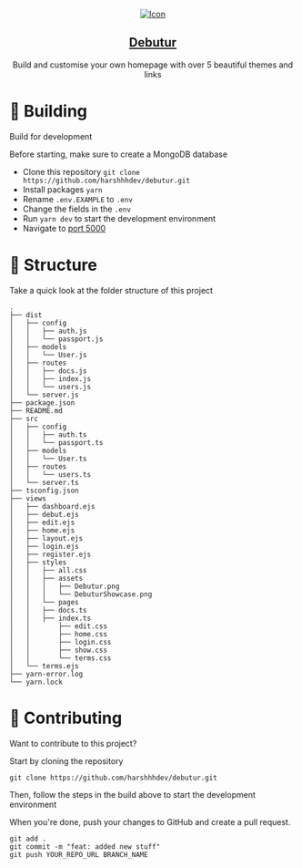 <p align="center">
  <a href="https://deb.myst.rs/">
    <img alt="Icon" src="https://user-images.githubusercontent.com/69592270/108409369-26180780-71f4-11eb-97ff-9ac1fea2213d.png" />
    <h2 align="center">Debutur</h2>
  </a>
</p> 

<p align="center">Build and customise your own homepage with over 5 beautiful themes and links</p>

# 🚀 Building

Build for development 

Before starting, make sure to create a MongoDB database

- Clone this repository `git clone https://github.com/harshhhdev/debutur.git`
- Install packages `yarn`
- Rename `.env.EXAMPLE` to `.env`
- Change the fields in the `.env`
- Run `yarn dev` to start the development environment
- Navigate to [port 5000](https://localhost:5000/)

# 📂 Structure

Take a quick look at the folder structure of this project

```
.
├── dist
│   ├── config
│   │   ├── auth.js
│   │   └── passport.js
│   ├── models
│   │   └── User.js
│   ├── routes
│   │   ├── docs.js
│   │   ├── index.js
│   │   └── users.js
│   └── server.js
├── package.json
├── README.md
├── src
│   ├── config
│   │   ├── auth.ts
│   │   └── passport.ts
│   ├── models
│   │   └── User.ts
│   ├── routes
│   │   └── users.ts
│   └── server.ts
├── tsconfig.json
├── views
│   ├── dashboard.ejs
│   ├── debut.ejs
│   ├── edit.ejs
│   ├── home.ejs
│   ├── layout.ejs
│   ├── login.ejs
│   ├── register.ejs
│   ├── styles
│   │   ├── all.css
│   │   ├── assets
│   │   │   ├── Debutur.png
│   │   │   └── DebuturShowcase.png
│   │   └── pages
│   │   ├── docs.ts
│   │   ├── index.ts
│   │       ├── edit.css
│   │       ├── home.css
│   │       ├── login.css
│   │       ├── show.css
│   │       └── terms.css
│   └── terms.ejs
├── yarn-error.log
└── yarn.lock
```

# 🤞 Contributing 

Want to contribute to this project? 

Start by cloning the repository 

`git clone https://github.com/harshhhdev/debutur.git`

Then, follow the steps in the build above to start the development environment 

When you're done, push your changes to GitHub and create a pull request. 

```
git add .
git commit -m "feat: added new stuff"
git push YOUR_REPO_URL BRANCH_NAME
```
